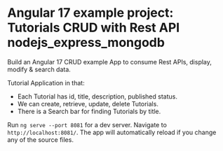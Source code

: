 # Angular 17 example project: Tutorials CRUD with Rest API nodejs_express_mongodb

Build an Angular 17 CRUD example App to consume Rest APIs, display, modify & search data.

Tutorial Application in that:
- Each Tutorial has id, title, description, published status.
- We can create, retrieve, update, delete Tutorials.
- There is a Search bar for finding Tutorials by title.


Run `ng serve --port 8081` for a dev server. Navigate to `http://localhost:8081/`. The app will automatically reload if you change any of the source files.


